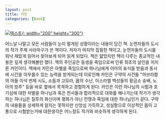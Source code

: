 ```yaml
---
layout: post
title: 카인
categories: [Book]
---
```


[![텍스트](http://image.yes24.com/momo/TopCate680/MidCate008/67975555.jpg){: width="200" height="300"}](http://www.yes24.com/Product/Goods/23668259?scode=032&OzSrank=4)

어느날 나말고 모든 사람들이 눈이 멀게된 상황이라는 내용이 담긴 책. 눈먼자들의 도시의 작가 주제 사라마구가 쓴 책이다. 저자가 마지막 집필한 책이고, 눈먼자들의 도시를 
워낙 재밌게 읽어서 찾아보게 되어 읽게 되었다. 책은 얇았지만 책이 다루는 종교적인 내용은 깊게 생각해볼만 했다. 책의 주인공은 동생을 죽임으로써 인류 최초의 살인을 
저지른 카인이다. 책에서 카인은 아벨을 죽임으로써 하나님에게 이마의 표식을 받음과 동시에 시간을 아우를수 있는 능력을 받게되는데 이로인해 카인은 구약의 사건들 
"아브라함의 아들 이삭 번제 시도, 소돔과 고모라, 욥의 수난, 이스라엘 백성들의 황금소 숭배, 노아의 방주" 등을 바로 옆에서 목격하고 경험하게 된다. 카인은 이런 하나님의 
시험과 호기심에 대한 처벌을 하나님과 혹은 천사들과 합리적으로 대화를 해나가는데 작가가 생각하는 하나님은 질투의 화신이며  평화가 아닌 전쟁과 죽임에 대한 하나님인거 
같다. 구약의 내용들을 상세하게 알지는 못하지만 신앙심 가득하고, 성실함으로 이상적인 욥이 고통으로 시험받는거에 대한생각은 어느정도 작가와 비슷하게 생각하게 된다.